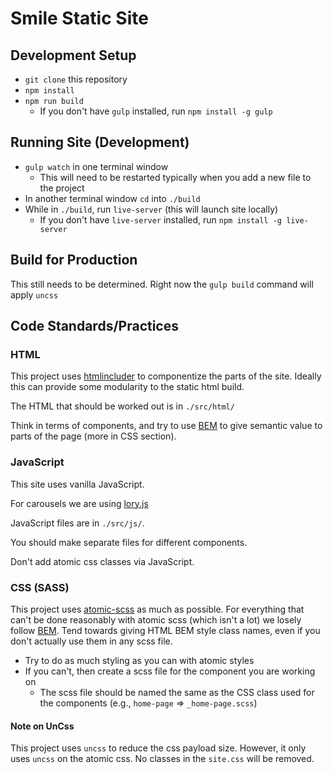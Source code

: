 # Smile Static Site

## Development Setup

* `git clone` this repository
* `npm install`
* `npm run build`
  * If you don't have `gulp` installed, run `npm install -g gulp`

## Running Site (Development)

* `gulp watch` in one terminal window
  * This will need to be restarted typically when you add a new file to the project
* In another terminal window `cd` into `./build`
* While in `./build`, run `live-server` (this will launch site locally)
  * If you don't have `live-server` installed, run `npm install -g live-server`

## Build for Production

This still needs to be determined. Right now the `gulp build` command will apply `uncss`

## Code Standards/Practices

### HTML

This project uses [htmlincluder](https://github.com/internetErik/gulp-htmlincluder) to componentize the parts of the site. Ideally this can provide some modularity to the static html build.

The HTML that should be worked out is in `./src/html/`

Think in terms of components, and try to use [BEM](http://getbem.com/introduction/) to give semantic value to parts of the page (more in CSS section).

### JavaScript

This site uses vanilla JavaScript.

For carousels we are using [lory.js](http://meandmax.github.io/lory/)

JavaScript files are in `./src/js/`.

You should make separate files for different components.

Don't add atomic css classes via JavaScript.

### CSS (SASS)

This project uses [atomic-scss](https://github.com/internetErik/atomic-scss) as much as possible. For everything that can't be done reasonably with atomic scss (which isn't a lot) we losely follow [BEM](http://getbem.com/introduction/). Tend towards giving HTML BEM style class names, even if you don't actually use them in any scss file.

* Try to do as much styling as you can with atomic styles
* If you can't, then create a scss file for the component you are working on
  * The scss file should be named the same as the CSS class used for the components (e.g., `home-page` => `_home-page.scss`)

#### Note on UnCss

This project uses `uncss` to reduce the css payload size. However, it only uses `uncss` on the atomic css. No classes in the `site.css` will be removed.
